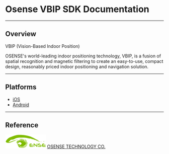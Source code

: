 # Osense VBIP SDK Documentation

----------

## Overview

VBIP (Vision-Based Indoor Position)

OSENSE's world-leading indoor positioning technology, VBIP, is a fusion of spatial recognition and magnetic filtering to create an
easy-to-use, compact design, reasonably priced indoor positioning and navigation solution.

----------

## Platforms

* [iOS](./iOS/documents/README.md)
* [Android](./android/documents/README.md)

----------

## Reference

![Logo](./iOS/documents/resources/logo.png "OSENSE Logo")
[OSENSE TECHNOLOGY CO.](http://www.osensetech.com/index.html)
